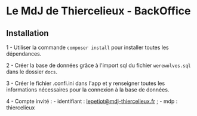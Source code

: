 # Le MdJ de Thiercelieux - BackOffice

## Installation

1 - Utiliser la commande `composer install` pour installer toutes les dépendances.

2 - Créer la base de données grâce à l'import sql du fichier `werewolves.sql` dans le dossier `docs`.

3 - Créer le fichier .confi.ini dans l'app et y renseigner toutes les informations nécessaires pour la connexion à la base de données.

4 - Compte invité :
    - identifiant : lepetiot@mdj-thiercelieux.fr ;
    - mdp : thiercelieux
